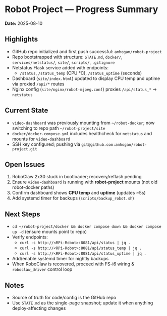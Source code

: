 # Robot Project — Progress Summary
**Date:** 2025-08-10

## Highlights
- GitHub repo initialized and first push successful: `amhogan/robot-project`
- Repo bootstrapped with structure: `STATE.md`, `docker/`, `services/netstatus/`, `site/`, `scripts/`, `.gitignore`
- Netstatus Flask service added with endpoints:
  - `/status`, `/status_temp` (CPU °C), `/status_uptime` (seconds)
- Dashboard (`site/index.html`) updated to display CPU temp and uptime via proxied `/api/*` routes
- Nginx config (`site/nginx/robot-mjpeg.conf`) proxies `/api/status_*` → `netstatus`

## Current State
- `video-dashboard` was previously mounting from `~/robot-docker`; now switching to repo path `~/robot-project/site`
- `docker/docker-compose.yml` includes healthcheck for `netstatus` and mounts for `video-dashboard`
- SSH key configured; pushing via `git@github.com:amhogan/robot-project.git`

## Open Issues
1. RoboClaw 2x30 stuck in bootloader; recovery/reflash pending
2. Ensure `video-dashboard` is running with **robot-project** mounts (not old robot-docker paths)
3. Confirm dashboard shows **CPU temp** and **uptime** (updates ~5s)
4. Add systemd timer for backups (`scripts/backup_robot.sh`)

## Next Steps
- `cd ~/robot-project/docker && docker compose down && docker compose up -d` (ensure mounts point to repo)
- Verify endpoints:
  - `curl -s http://<RPi-Robot>:8081/api/status | jq .`
  - `curl -s http://<RPi-Robot>:8081/api/status_temp | jq .`
  - `curl -s http://<RPi-Robot>:8081/api/status_uptime | jq .`
- Add/enable systemd timer for nightly backups
- When RoboClaw is recovered, proceed with FS-i6 wiring & `roboclaw_driver` control loop

## Notes
- Source of truth for code/config is the GitHub repo
- Use `STATE.md` as the single-page snapshot; update it when anything deploy-affecting changes
